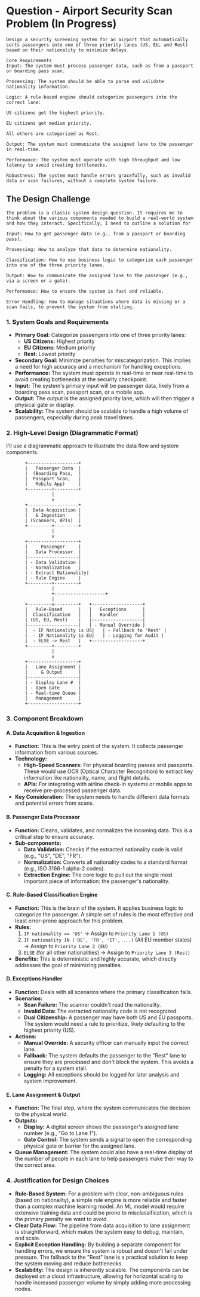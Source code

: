 # Question - Airport Security Scan Problem (In Progress)

```text
Design a security screening system for an airport that automatically sorts passengers into one of three priority lanes (US, EU, and Rest) based on their nationality to minimize delays.

Core Requirements
Input: The system must process passenger data, such as from a passport or boarding pass scan.

Processing: The system should be able to parse and validate nationality information.

Logic: A rule-based engine should categorize passengers into the correct lane:

US citizens get the highest priority.

EU citizens get medium priority.

All others are categorized as Rest.

Output: The system must communicate the assigned lane to the passenger in real-time.

Performance: The system must operate with high throughput and low latency to avoid creating bottlenecks.

Robustness: The system must handle errors gracefully, such as invalid data or scan failures, without a complete system failure.
```

## The Design Challenge

```text
The problem is a classic system design question. It requires me to think about the various components needed to build a real-world system and how they interact. Specifically, I need to outline a solution for

Input: How to get passenger data (e.g., from a passport or boarding pass).

Processing: How to analyze that data to determine nationality.

Classification: How to use business logic to categorize each passenger into one of the three priority lanes.

Output: How to communicate the assigned lane to the passenger (e.g., via a screen or a gate).

Performance: How to ensure the system is fast and reliable.

Error Handling: How to manage situations where data is missing or a scan fails, to prevent the system from stalling.
```

### 1\. System Goals and Requirements

* **Primary Goal:** Categorize passengers into one of three priority lanes:
  * **US Citizens:** Highest priority
  * **EU Citizens:** Medium priority
  * **Rest:** Lowest priority
* **Secondary Goal:** Minimize penalties for miscategorization. This implies a need for high accuracy and a mechanism for handling exceptions.
* **Performance:** The system must operate in real-time or near real-time to avoid creating bottlenecks at the security checkpoint.
* **Input:** The system's primary input will be passenger data, likely from a boarding pass scan, passport scan, or a mobile app.
* **Output:** The output is the assigned priority lane, which will then trigger a physical gate or display.
* **Scalability:** The system should be scalable to handle a high volume of passengers, especially during peak travel times.

### 2\. High-Level Design (Diagrammatic Format)

I'll use a diagrammatic approach to illustrate the data flow and system components.

```text
       +-------------------+
       |   Passenger Data  |
       |  (Boarding Pass,  |
       |  Passport Scan,   |
       |   Mobile App)     |
       +---------+---------+
                 |
                 v
       +-------------------+
       |  Data Acquisition |
       |   & Ingestion     |
       | (Scanners, APIs)  |
       +---------+---------+
                 |
                 v
       +-------------------+
       |     Passenger     |
       |   Data Processor  |
       |-------------------|
       | - Data Validation |
       | - Normalization   |
       | - Extract Nationality|
       | - Rule Engine     |
       +---------+---------+
                 |
                 +-------------------+
                 |
       +---------v---------+   +-------------------+
       |   Rule-Based      |   |   Exceptions      |
       |  Classification   |   |   Handler         |
       | (US, EU, Rest)    |   |-------------------|
       |-------------------|   | - Manual Override |
       |  - IF Nationality is US|   | - Fallback to 'Rest' |
       |  - IF Nationality is EU|   | - Logging for Audit |
       |  - ELSE -> Rest   |   +-------------------+
       +---------+---------+
                 |
                 v
       +-------------------+
       |   Lane Assignment |
       |     & Output      |
       |-------------------|
       | - Display Lane #  |
       | - Open Gate       |
       | - Real-time Queue |
       |   Management      |
       +-------------------+
```

### 3\. Component Breakdown

#### A. Data Acquisition & Ingestion

* **Function:** This is the entry point of the system. It collects passenger information from various sources.
* **Technology:**
  * **High-Speed Scanners:** For physical boarding passes and passports. These would use OCR (Optical Character Recognition) to extract key information like nationality, name, and flight details.
  * **APIs:** For integrating with airline check-in systems or mobile apps to receive pre-processed passenger data.
* **Key Consideration:** The system needs to handle different data formats and potential errors from scans.

#### B. Passenger Data Processor

* **Function:** Cleans, validates, and normalizes the incoming data. This is a critical step to ensure accuracy.
* **Sub-components:**
  * **Data Validation:** Checks if the extracted nationality code is valid (e.g., "US", "DE", "FR").
  * **Normalization:** Converts all nationality codes to a standard format (e.g., ISO 3166-1 alpha-2 codes).
  * **Extraction Engine:** The core logic to pull out the single most important piece of information: the passenger's nationality.

#### C. Rule-Based Classification Engine

* **Function:** This is the brain of the system. It applies business logic to categorize the passenger. A simple set of rules is the most effective and least error-prone approach for this problem.
* **Rules:**
    1. `IF nationality == 'US'` -\> Assign to `Priority Lane 1 (US)`
    2. `IF nationality IN ('DE', 'FR', 'IT', ...)` (All EU member states) -\> Assign to `Priority Lane 2 (EU)`
    3. `ELSE` (for all other nationalities) -\> Assign to `Priority Lane 3 (Rest)`
* **Benefits:** This is deterministic and highly accurate, which directly addresses the goal of minimizing penalties.

#### D. Exceptions Handler

* **Function:** Deals with all scenarios where the primary classification fails.
* **Scenarios:**
  * **Scan Failure:** The scanner couldn't read the nationality.
  * **Invalid Data:** The extracted nationality code is not recognized.
  * **Dual Citizenship:** A passenger may have both US and EU passports. The system would need a rule to prioritize, likely defaulting to the highest priority (US).
* **Actions:**
  * **Manual Override:** A security officer can manually input the correct lane.
  * **Fallback:** The system defaults the passenger to the "Rest" lane to ensure they are processed and don't block the system. This avoids a penalty for a system stall.
  * **Logging:** All exceptions should be logged for later analysis and system improvement.

#### E. Lane Assignment & Output

* **Function:** The final step, where the system communicates the decision to the physical world.
* **Outputs:**
  * **Display:** A digital screen shows the passenger's assigned lane number (e.g., "Go to Lane 1").
  * **Gate Control:** The system sends a signal to open the corresponding physical gate or barrier for the assigned lane.
* **Queue Management:** The system could also have a real-time display of the number of people in each lane to help passengers make their way to the correct area.

### 4\. Justification for Design Choices

* **Rule-Based System:** For a problem with clear, non-ambiguous rules (based on nationality), a simple rule engine is more reliable and faster than a complex machine learning model. An ML model would require extensive training data and could be prone to misclassification, which is the primary penalty we want to avoid.
* **Clear Data Flow:** The pipeline from data acquisition to lane assignment is straightforward, which makes the system easy to debug, maintain, and scale.
* **Explicit Exception Handling:** By building a separate component for handling errors, we ensure the system is robust and doesn't fail under pressure. The fallback to the "Rest" lane is a practical solution to keep the system moving and reduce bottlenecks.
* **Scalability:** The design is inherently scalable. The components can be deployed on a cloud infrastructure, allowing for horizontal scaling to handle increased passenger volume by simply adding more processing nodes.
